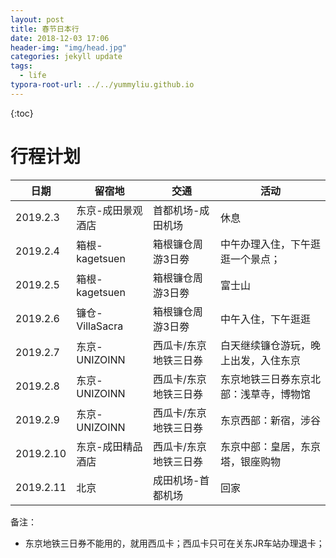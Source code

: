```yaml
---
layout: post
title: 春节日本行
date: 2018-12-03 17:06
header-img: "img/head.jpg"
categories: jekyll update
tags:
  - life
typora-root-url: ../../yummyliu.github.io
---
```

{:toc}



# 行程计划

| 日期      | 留宿地            | 交通                  | 活动                                   |
| --------- | ----------------- | --------------------- | -------------------------------------- |
| 2019.2.3  | 东京-成田景观酒店 | 首都机场-成田机场     | 休息                                   |
| 2019.2.4  | 箱根-kagetsuen    | 箱根镰仓周游3日劵     | 中午办理入住，下午逛逛一个景点；       |
| 2019.2.5  | 箱根-kagetsuen    | 箱根镰仓周游3日劵     | 富士山                                 |
| 2019.2.6  | 镰仓-VillaSacra   | 箱根镰仓周游3日劵     | 中午入住，下午逛逛                     |
| 2019.2.7  | 东京-UNIZOINN     | 西瓜卡/东京地铁三日券 | 白天继续镰仓游玩，晚上出发，入住东京   |
| 2019.2.8  | 东京-UNIZOINN     | 西瓜卡/东京地铁三日券 | 东京地铁三日券东京北部：浅草寺，博物馆 |
| 2019.2.9  | 东京-UNIZOINN     | 西瓜卡/东京地铁三日券 | 东京西部：新宿，涉谷                   |
| 2019.2.10 | 东京-成田精品酒店 | 西瓜卡/东京地铁三日券 | 东京中部：皇居，东京塔，银座购物       |
| 2019.2.11 | 北京              | 成田机场-首都机场     | 回家                                   |

备注：

+ 东京地铁三日券不能用的，就用西瓜卡；西瓜卡只可在关东JR车站办理退卡；
